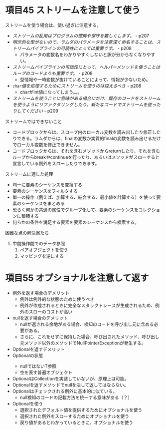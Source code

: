 # 項目45 ストリームを注意して使う

ストリームを使う場合は、使い過ぎに注意する。
* *ストリームの乱用はプログラムの理解や保守を難しくします。* - p207
* *明示的な型がないので、ラムダのパラメータを注意深く命名することは、ストリームパイプラインの可読性にとっては重要です。* - p208
    * パラメータの変数名をわかりやすくしないと訳が分からなくなりやすい。
* *ストリームパイプラインの可読性にとって、ヘルパーメソッドを使うことはループのコードよりも重要です。* - p208
    * 型情報や一時変数が抜けていることによって、情報が少ないため。
* *`char`値を処理するためにストリームを使うのは控える*べき - p208
    * charがint値になってしまう。。。
* *ストリームを使うことに意味がある場合にだけ、既存のコードをストリームを使うようにリファクタリングしたり、新たなコードでストリームを使ったりしてください* - p209

ストリームではできないこと
* コードブロックからは、スコープ内のローカル変数を読み出したり修正したりできる。ラムダからは、finalの変数か実質的finalの変数を読み出せるだけでローカル変数を修正できません。
* コードブロックからは、それを含むメソッドからreturnしたり、それを含むループからbreakやcontinueを行ったり、あるいはメソッドがスローすると宣言している例外をスローしたりできます。

ストリームに適した処理
* 均一に要素のシーケンスを変換する
* 要素のシーケンスをフィルタする
* 単一の操作（例えば、加算する、結合する、最小値を計算する）を使って要素のシーケンスをまとめる
* 恐らく何かの共通の属性でグループ化して、要素のシーケンスをコレクションに蓄積する
* 何らかの条件を満足する要素を要素のシーケンスから検索する。

困難な点の解決案たち

1. 中間操作間でのデータ参照
    1. ペアオブジェクトを使う
    2. マッピングを逆にする


# 項目55 オプショナルを注意して返す

* 例外を返す場合のデメリット
    * 例外は例外的な状態のために使うべき
    * 例外が作成されるときに完全なスタックトレースが生成されるため、例外のスローのコストが高い
* nullを返す場合のデメリット
    * nullが返される余地がある場合、検知のコードを呼び出し元に含める必要がある。
    * さらに、これをせずに保持した場合、呼び出されたメソッド、呼び出し元メソッド以外のメソッドでNullPointerExceptionが発生する。
* Optional<T>を返すデメリット
* Optional<T>の状態
    * nullではないT参照
    * 空を表す普遍オブジェクト
* Optional<T>はCollection<T>を実装していないが、原理上は可能。
* Optionalを返すメソッドでnullを決して返してはならない。
* Optionalはチェックされる例外に基本的に似ている。
    * null検知のコードの記載方法を統一する意味がある（？）
* Optionalを使う
    * 選択されたデフォルト値を提供するためにオプショナルを使う
    * 選択された例外をスローするためにオプショナルを使う
    * 戻り値があるとわかっているときに、オプショナルを使う
